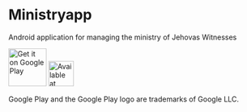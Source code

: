 # Ministryapp
Android application for managing the ministry of Jehovas Witnesses

<a href='https://play.google.com/store/apps/details?id=tk.phili.dienst.dienst&pcampaignid=pcampaignidMKT-Other-global-all-co-prtnr-py-PartBadge-Mar2515-1'><img alt='Get it on Google Play' src='https://play.google.com/intl/en_us/badges/static/images/badges/en_badge_web_generic.png' height="75px"/></a>
<a href='https://www.amazon.de/Philipp-Hahn-Dienstapp/dp/B01EP589C6'><img alt='Available at Amazon Appstore' src='https://images-na.ssl-images-amazon.com/images/G/01/mobile-apps/devportal2/res/images/amazon-appstore-badge-english-black.png' height="50px"/></a>


Google Play and the Google Play logo are trademarks of Google LLC.
